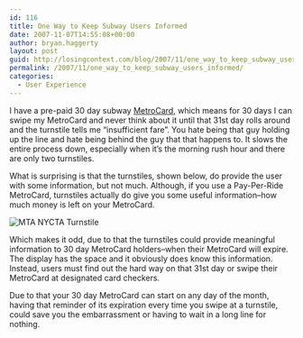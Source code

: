 ```yaml
---
id: 116
title: One Way to Keep Subway Users Informed
date: 2007-11-07T14:55:08+00:00
author: bryan.haggerty
layout: post
guid: http://losingcontext.com/blog/2007/11/one_way_to_keep_subway_users_informed.php
permalink: /2007/11/one_way_to_keep_subway_users_informed/
categories:
  - User Experience
---
```

I have a pre-paid 30 day subway [MetroCard](http://www.mta.info/metrocard/), which means for 30 days I can swipe my MetroCard and never think about it until that 31st day rolls around and the turnstile tells me &#8220;insufficient fare&#8221;. You hate being that guy holding up the line and hate being behind the guy that that happens to. It slows the entire process down, especially when it&#8217;s the morning rush hour and there are only two turnstiles.

What is surprising is that the turnstiles, shown below, do provide the user with some information, but not much. Although, if you use a Pay-Per-Ride MetroCard, turnstiles actually do give you some useful information&#8211;how much money is left on your MetroCard.

<img src='http://bryanhaggerty.com/blog/wp-content/uploads/2007/11/mta-turnstile.jpg' alt='MTA NYCTA Turnstile' class="image-centered" />

Which makes it odd, due to that the turnstiles could provide meaningful information to 30 day MetroCard holders&#8211;when their MetroCard will expire. The display has the space and it obviously does know this information. Instead, users must find out the hard way on that 31st day or swipe their MetroCard at designated card checkers.

Due to that your 30 day MetroCard can start on any day of the month, having that reminder of its expiration every time you swipe at a turnstile, could save you the embarrassment or having to wait in a long line for nothing.